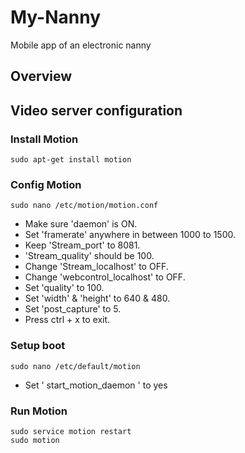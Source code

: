 # My-Nanny
Mobile app of an electronic nanny


## Overview



## Video server configuration

### Install Motion 

    sudo apt-get install motion
  
### Config Motion

    sudo nano /etc/motion/motion.conf
        
- Make sure 'daemon' is ON.
- Set 'framerate' anywhere in between 1000 to 1500.
- Keep 'Stream_port' to 8081.
- 'Stream_quality' should be 100.
- Change 'Stream_localhost' to OFF.
- Change 'webcontrol_localhost' to OFF.
- Set 'quality' to 100.
- Set 'width' & 'height' to 640 & 480.
- Set 'post_capture' to 5.
- Press ctrl + x to exit.

### Setup boot

    sudo nano /etc/default/motion

- Set ' start_motion_daemon ' to yes

### Run Motion

    sudo service motion restart
    sudo motion


       
      

